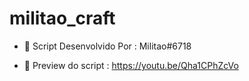 # militao_craft
- 🌌 Script Desenvolvido Por : Militao#6718

- 🌌 Preview do script : https://youtu.be/Qha1CPhZcVo
